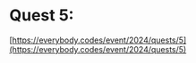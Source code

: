 # Quest 5: 

[https://everybody.codes/event/2024/quests/5](https://everybody.codes/event/2024/quests/5)
